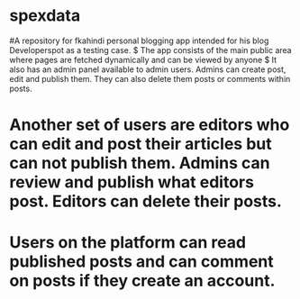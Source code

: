 # spexdata
#A repository for fkahindi personal blogging app intended for his blog Developerspot as a testing case. 
$ The app consists of the main public area where pages are fetched dynamically and can be viewed by anyone
$ It also has an admin panel available to admin users. Admins can create post, edit and publish them. They can also delete them posts or comments within posts.
# Another set of users are editors who can edit and post their articles but can not publish them. Admins can review and publish what editors post. Editors can delete their posts.
# Users on the platform can read published posts and can comment on posts if they create an account.
